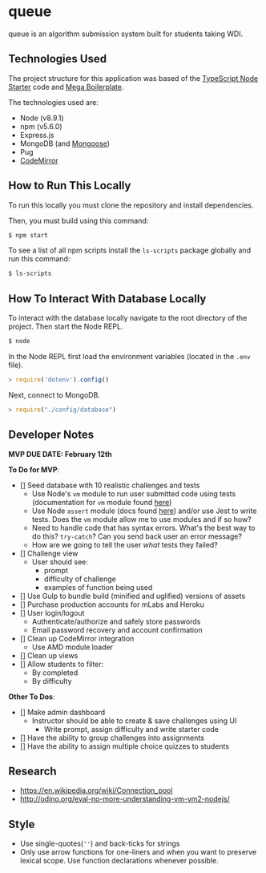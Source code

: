 # queue 

queue is an algorithm submission system built for students taking WDI.

## Technologies Used 

The project structure for this application was based of the [TypeScript Node Starter](https://github.com/Microsoft/TypeScript-Node-Starter#typescript-node-starter) code and [Mega Boilerplate](http://megaboilerplate.com/).

The technologies used are: 

* Node (v8.9.1)
* npm (v5.6.0)
* Express.js 
* MongoDB (and [Mongoose](http://mongoosejs.com/docs/schematypes.html))
* Pug
* [CodeMirror](http://codemirror.net/doc/manual.html)

## How to Run This Locally

To run this locally you must clone the repository and install dependencies. 

Then, you must build using this command: 

```bash 
$ npm start
```

To see a list of all npm scripts install the `ls-scripts` package globally and run this command: 

```bash 
$ ls-scripts
```

## How To Interact With Database Locally 

To interact with the database locally navigate to the root directory of the project. Then start the Node REPL.

```bash 
$ node 
```

In the Node REPL first load the environment variables (located in the `.env` file).

```js
> require('dotenv').config()
```

Next, connect to MongoDB.

```js
> require("./config/database")
```

## Developer Notes

**MVP DUE DATE: February 12th**

**To Do for MVP**:

- [] Seed database with 10 realistic challenges and tests
    * Use Node's `vm` module to run user submitted code using tests (documentation for `vm` module found [here](https://nodejs.org/api/vm.html))
    * Use Node `assert` module (docs found [here](https://nodejs.org/api/assert.html)) and/or use Jest to write tests. Does the `vm` module allow me to use modules and if so how?
    * Need to handle code that has syntax errors. What's the best way to do this? `try-catch`? Can you send back user an error message?
    * How are we going to tell the user *what* tests they failed?
- [] Challenge view 
     * User should see: 
        - prompt 
        - difficulty of challenge
        - examples of function being used 
- [] Use Gulp to bundle build (minified and uglified) versions of assets
- [] Purchase production accounts for mLabs and Heroku
- [] User login/logout 
    * Authenticate/authorize and safely store passwords 
    * Email password recovery and account confirmation
- [] Clean up CodeMirror integration 
    * Use AMD module loader
- [] Clean up views 
- [] Allow students to filter: 
    * By completed 
    * By difficulty 

**Other To Dos**: 

- [] Make admin dashboard 
    * Instructor should be able to create & save challenges using UI
        - Write prompt, assign difficulty and write starter code 
- [] Have the ability to group challenges into assignments
- [] Have the ability to assign multiple choice quizzes to students

## Research

* https://en.wikipedia.org/wiki/Connection_pool
* http://odino.org/eval-no-more-understanding-vm-vm2-nodejs/

## Style 

* Use single-quotes(`''`) and back-ticks for strings
* Only use arrow functions for one-liners and when you want to preserve lexical scope. Use function declarations whenever possible.